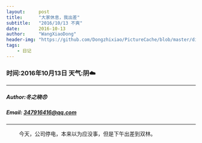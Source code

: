 ```yaml
---
layout:     post
title:      "大家休息，我出差"
subtitle:   "2016/10/13 不爽"
date:       2016-10-13
author:     "WangXiaoDong"
header-img: "https://github.com/Dongzhixiao/PictureCache/blob/master/diaryPic/20161013.jpg?raw=true"
tags:
    - 日记
---
```


### 时间:2016年10月13日 天气:阴:cloud:
-----
#####   Author:冬之晓:angry:
#####   Email: 347916416@qq.com
----------

<pre>
    今天，公司停电，本来以为应没事，但是下午出差到双林。
</pre>